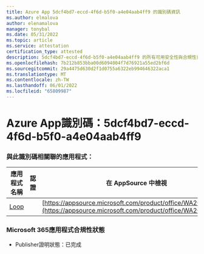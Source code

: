 ```yaml
---
title: Azure App 5dcf4bd7-eccd-4f6d-b5f0-a4e04aab4ff9 的識別碼資訊
ms.author: elmalova
author: elenamalova
manager: tonybal
ms.date: 05/31/2022
ms.topic: article
ms.service: attestation
certification_type: attested
description: 5dcf4bd7-eccd-4f6d-b5f0-a4e04aab4ff9 的所有可用安全性與合規性資訊。
ms.openlocfilehash: 7b212b853bba00d6094004f7d76921a55ed2bf6d
ms.sourcegitcommit: 29a4475d630d2f1d0755a6322eb994646322aca1
ms.translationtype: MT
ms.contentlocale: zh-TW
ms.lasthandoff: 06/01/2022
ms.locfileid: "65809987"
---
```

# <a name="azure-app-id-5dcf4bd7-eccd-4f6d-b5f0-a4e04aab4ff9"></a>Azure App識別碼：5dcf4bd7-eccd-4f6d-b5f0-a4e04aab4ff9


### <a name="apps-associated-with-this-id"></a>與此識別碼相關聯的應用程式：
| **應用程式名稱** | **認證** | **在 AppSource 中檢視** |
|--------------|---------------|-----------------------|
| [Loop](../forward/WA200003480.md) |  | [https://appsource.microsoft.com/product/office/WA200003480](https://appsource.microsoft.com/product/office/WA200003480) |

### <a name="microsoft-365-app-compliance-status"></a>Microsoft 365應用程式合規性狀態
- Publisher證明狀態：已完成
